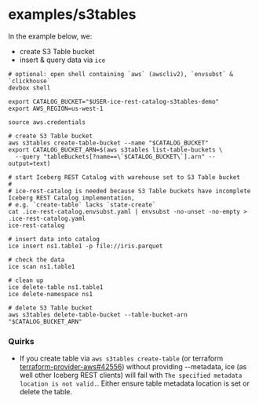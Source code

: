 # examples/s3tables

In the example below, we:

- create S3 Table bucket
- insert & query data via `ice`

```shell
# optional: open shell containing `aws` (awscliv2), `envsubst` & `clickhouse`
devbox shell

export CATALOG_BUCKET="$USER-ice-rest-catalog-s3tables-demo"
export AWS_REGION=us-west-1

source aws.credentials

# create S3 Table bucket
aws s3tables create-table-bucket --name "$CATALOG_BUCKET"
export CATALOG_BUCKET_ARN=$(aws s3tables list-table-buckets \
  --query "tableBuckets[?name==\`$CATALOG_BUCKET\`].arn" --output=text)

# start Iceberg REST Catalog with warehouse set to S3 Table bucket
#
# ice-rest-catalog is needed because S3 Table buckets have incomplete Iceberg REST Catalog implementation, 
# e.g. `create-table` lacks `state-create`
cat .ice-rest-catalog.envsubst.yaml | envsubst -no-unset -no-empty > .ice-rest-catalog.yaml
ice-rest-catalog

# insert data into catalog
ice insert ns1.table1 -p file://iris.parquet

# check the data
ice scan ns1.table1

# clean up
ice delete-table ns1.table1
ice delete-namespace ns1

# delete S3 Table bucket
aws s3tables delete-table-bucket --table-bucket-arn "$CATALOG_BUCKET_ARN"
```

### Quirks

- If you create table via `aws s3tables create-table` (or terraform [terraform-provider-aws#42556](https://github.com/hashicorp/terraform-provider-aws/issues/42556)) without providing --metadata, 
ice (as well other Iceberg REST clients) will fail with `The specified metadata location is not valid.`. 
Either ensure table metadata location is set or delete the table.
